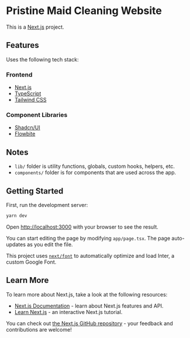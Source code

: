 # Pristine Maid Cleaning Website

This is a [Next.js](https://nextjs.org/) project.

## Features

Uses the following tech stack:

### Frontend

- [Next.js](https://nextjs.org/)
- [TypeScript](https://www.typescriptlang.org/)
- [Tailwind CSS](https://tailwindcss.com/)

### Component Libraries

- [Shadcn/UI](https://ui.shadcn.com/)
- [Flowbite](https://flowbite.com/)

## Notes

- `lib/` folder is utility functions, globals, custom hooks, helpers, etc.
- `components/` folder is for components that are used across the app.

## Getting Started

First, run the development server:

```bash
yarn dev
```

Open [http://localhost:3000](http://localhost:3000) with your browser to see the result.

You can start editing the page by modifying `app/page.tsx`. The page auto-updates as you edit the file.

This project uses [`next/font`](https://nextjs.org/docs/basic-features/font-optimization) to automatically optimize and load Inter, a custom Google Font.

## Learn More

To learn more about Next.js, take a look at the following resources:

- [Next.js Documentation](https://nextjs.org/docs) - learn about Next.js features and API.
- [Learn Next.js](https://nextjs.org/learn) - an interactive Next.js tutorial.

You can check out [the Next.js GitHub repository](https://github.com/vercel/next.js/) - your feedback and contributions are welcome!
